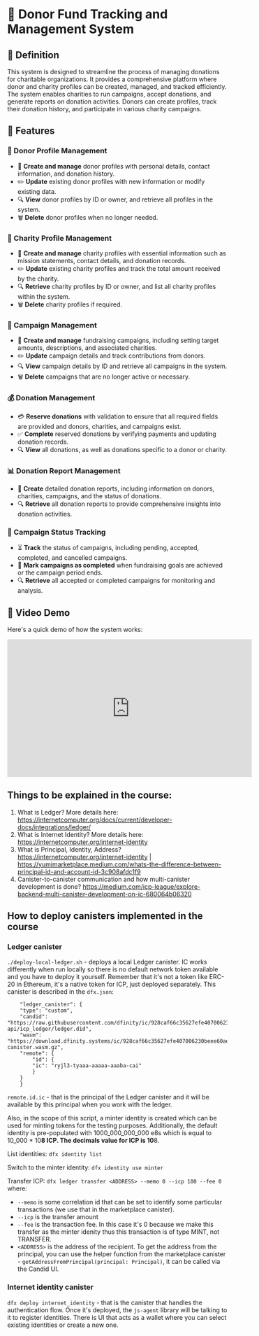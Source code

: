 # 🎯 Donor Fund Tracking and Management System

## 📄 Definition

This system is designed to streamline the process of managing donations for charitable organizations. It provides a comprehensive platform where donor and charity profiles can be created, managed, and tracked efficiently. The system enables charities to run campaigns, accept donations, and generate reports on donation activities. Donors can create profiles, track their donation history, and participate in various charity campaigns.

## 🚀 Features

### 👤 Donor Profile Management

- 📝 **Create and manage** donor profiles with personal details, contact information, and donation history.
- ✏️ **Update** existing donor profiles with new information or modify existing data.
- 🔍 **View** donor profiles by ID or owner, and retrieve all profiles in the system.
- 🗑️ **Delete** donor profiles when no longer needed.

### 🏢 Charity Profile Management

- 📝 **Create and manage** charity profiles with essential information such as mission statements, contact details, and donation records.
- ✏️ **Update** existing charity profiles and track the total amount received by the charity.
- 🔍 **Retrieve** charity profiles by ID or owner, and list all charity profiles within the system.
- 🗑️ **Delete** charity profiles if required.

### 🎁 Campaign Management

- 📝 **Create and manage** fundraising campaigns, including setting target amounts, descriptions, and associated charities.
- ✏️ **Update** campaign details and track contributions from donors.
- 🔍 **View** campaign details by ID and retrieve all campaigns in the system.
- 🗑️ **Delete** campaigns that are no longer active or necessary.

### 💰 Donation Management

- 💳 **Reserve donations** with validation to ensure that all required fields are provided and donors, charities, and campaigns exist.
- ✅ **Complete** reserved donations by verifying payments and updating donation records.
- 🔍 **View** all donations, as well as donations specific to a donor or charity.

### 📊 Donation Report Management

- 📝 **Create** detailed donation reports, including information on donors, charities, campaigns, and the status of donations.
- 🔍 **Retrieve** all donation reports to provide comprehensive insights into donation activities.

### 🏅 Campaign Status Tracking

- ⏳ **Track** the status of campaigns, including pending, accepted, completed, and cancelled campaigns.
- 🏁 **Mark campaigns as completed** when fundraising goals are achieved or the campaign period ends.
- 🔍 **Retrieve** all accepted or completed campaigns for monitoring and analysis.

## 🎥 Video Demo

Here's a quick demo of how the system works:

<iframe width="560" height="315" src="https://www.loom.com/embed/d174f96623224713834ecaab27b1ba6a?sid=817873e7-3bbd-4ad1-ac20-4e727c1d0f65" frameborder="0" allow="accelerometer; autoplay; clipboard-write; encrypted-media; gyroscope; picture-in-picture" allowfullscreen></iframe>

## Things to be explained in the course:

1. What is Ledger? More details here: https://internetcomputer.org/docs/current/developer-docs/integrations/ledger/
2. What is Internet Identity? More details here: https://internetcomputer.org/internet-identity
3. What is Principal, Identity, Address? https://internetcomputer.org/internet-identity | https://yumimarketplace.medium.com/whats-the-difference-between-principal-id-and-account-id-3c908afdc1f9
4. Canister-to-canister communication and how multi-canister development is done? https://medium.com/icp-league/explore-backend-multi-canister-development-on-ic-680064b06320

## How to deploy canisters implemented in the course

### Ledger canister

`./deploy-local-ledger.sh` - deploys a local Ledger canister. IC works differently when run locally so there is no default network token available and you have to deploy it yourself. Remember that it's not a token like ERC-20 in Ethereum, it's a native token for ICP, just deployed separately.
This canister is described in the `dfx.json`:

```
	"ledger_canister": {
  	"type": "custom",
  	"candid": "https://raw.githubusercontent.com/dfinity/ic/928caf66c35627efe407006230beee60ad38f090/rs/rosetta-api/icp_ledger/ledger.did",
  	"wasm": "https://download.dfinity.systems/ic/928caf66c35627efe407006230beee60ad38f090/canisters/ledger-canister.wasm.gz",
  	"remote": {
    	"id": {
      	"ic": "ryjl3-tyaaa-aaaaa-aaaba-cai"
    	}
  	}
	}
```

`remote.id.ic` - that is the principal of the Ledger canister and it will be available by this principal when you work with the ledger.

Also, in the scope of this script, a minter identity is created which can be used for minting tokens
for the testing purposes.
Additionally, the default identity is pre-populated with 1000_000_000_000 e8s which is equal to 10_000 \* 10**8 ICP.
The decimals value for ICP is 10**8.

List identities:
`dfx identity list`

Switch to the minter identity:
`dfx identity use minter`

Transfer ICP:
`dfx ledger transfer <ADDRESS> --memo 0 --icp 100 --fee 0`
where:

- `--memo` is some correlation id that can be set to identify some particular transactions (we use that in the marketplace canister).
- `--icp` is the transfer amount
- `--fee` is the transaction fee. In this case it's 0 because we make this transfer as the minter idenity thus this transaction is of type MINT, not TRANSFER.
- `<ADDRESS>` is the address of the recipient. To get the address from the principal, you can use the helper function from the marketplace canister - `getAddressFromPrincipal(principal: Principal)`, it can be called via the Candid UI.

### Internet identity canister

`dfx deploy internet_identity` - that is the canister that handles the authentication flow. Once it's deployed, the `js-agent` library will be talking to it to register identities. There is UI that acts as a wallet where you can select existing identities
or create a new one.

